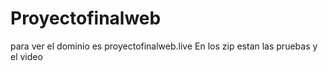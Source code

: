 # Proyectofinalweb
para ver el dominio es proyectofinalweb.live
En los zip estan las pruebas y el video
